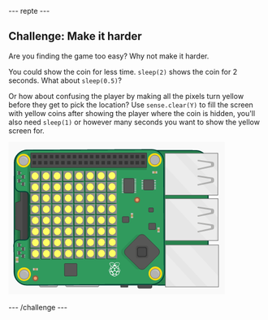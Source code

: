 \--- repte \---

## Challenge: Make it harder

Are you finding the game too easy? Why not make it harder.

You could show the coin for less time. `sleep(2)` shows the coin for 2 seconds. What about `sleep(0.5)`?

Or how about confusing the player by making all the pixels turn yellow before they get to pick the location? Use `sense.clear(Y)` to fill the screen with yellow coins after showing the player where the coin is hidden, you'll also need `sleep(1)` or however many seconds you want to show the yellow screen for.

![screenshot](images/treasure-challenge-coins.png)

\--- /challenge \---
